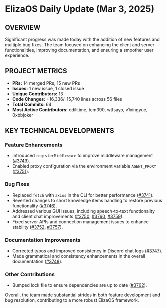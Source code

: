 # ElizaOS Daily Update (Mar 3, 2025)

## OVERVIEW 
Significant progress was made today with the addition of new features and multiple bug fixes. The team focused on enhancing the client and server functionalities, improving documentation, and ensuring a smoother user experience.

## PROJECT METRICS
- **PRs:** 14 merged PRs, 15 new PRs
- **Issues:** 1 new issue, 1 closed issue
- **Unique Contributors:** 13
- **Code Changes:** +16,336/-15,740 lines across 56 files
- **Total Commits:** 64
- **Most Active Contributors:** odilitime, tcm390, wtfsayo, v1xingyue, 0xbbjoker

## KEY TECHNICAL DEVELOPMENTS

### Feature Enhancements
- Introduced `registerMiddleware` to improve middleware management ([#3749](https://github.com/elizaos/eliza/pull/3749)).
- Enabled proxy configuration via the environment variable `AGENT_PROXY` ([#3751](https://github.com/elizaos/eliza/pull/3751)).

### Bug Fixes
- Replaced `fetch` with `axios` in the CLI for better performance ([#3741](https://github.com/elizaos/eliza/pull/3741)).
- Reverted changes to short knowledge items handling to restore previous functionality ([#3746](https://github.com/elizaos/eliza/pull/3746)).
- Addressed various GUI issues, including speech-to-text functionality and client chat improvements ([#3750](https://github.com/elizaos/eliza/pull/3750), [#3760](https://github.com/elizaos/eliza/pull/3760), [#3759](https://github.com/elizaos/eliza/pull/3759)).
- Fixed server APIs and connection management issues to enhance stability ([#3752](https://github.com/elizaos/eliza/pull/3752), [#3757](https://github.com/elizaos/eliza/pull/3757)).

### Documentation Improvements
- Corrected typos and improved consistency in Discord chat logs ([#3747](https://github.com/elizaos/eliza/pull/3747)).
- Made grammatical and consistency enhancements in the overall documentation ([#3748](https://github.com/elizaos/eliza/pull/3748)).

### Other Contributions
- Bumped lock file to ensure dependencies are up to date ([#3762](https://github.com/elizaos/eliza/pull/3762)). 

Overall, the team made substantial strides in both feature development and bug resolution, contributing to a more robust ElizaOS framework.